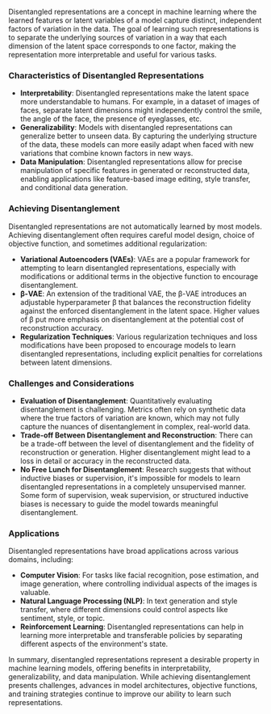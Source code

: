 Disentangled representations are a concept in machine learning where the learned features or latent variables of a model capture distinct, independent factors of variation in the data. The goal of learning such representations is to separate the underlying sources of variation in a way that each dimension of the latent space corresponds to one factor, making the representation more interpretable and useful for various tasks.

### Characteristics of Disentangled Representations

- **Interpretability**: Disentangled representations make the latent space more understandable to humans. For example, in a dataset of images of faces, separate latent dimensions might independently control the smile, the angle of the face, the presence of eyeglasses, etc.
- **Generalizability**: Models with disentangled representations can generalize better to unseen data. By capturing the underlying structure of the data, these models can more easily adapt when faced with new variations that combine known factors in new ways.
- **Data Manipulation**: Disentangled representations allow for precise manipulation of specific features in generated or reconstructed data, enabling applications like feature-based image editing, style transfer, and conditional data generation.

### Achieving Disentanglement

Disentangled representations are not automatically learned by most models. Achieving disentanglement often requires careful model design, choice of objective function, and sometimes additional regularization:

- **Variational Autoencoders (VAEs)**: VAEs are a popular framework for attempting to learn disentangled representations, especially with modifications or additional terms in the objective function to encourage disentanglement.
- **β-VAE**: An extension of the traditional VAE, the β-VAE introduces an adjustable hyperparameter β that balances the reconstruction fidelity against the enforced disentanglement in the latent space. Higher values of β put more emphasis on disentanglement at the potential cost of reconstruction accuracy.
- **Regularization Techniques**: Various regularization techniques and loss modifications have been proposed to encourage models to learn disentangled representations, including explicit penalties for correlations between latent dimensions.

### Challenges and Considerations

- **Evaluation of Disentanglement**: Quantitatively evaluating disentanglement is challenging. Metrics often rely on synthetic data where the true factors of variation are known, which may not fully capture the nuances of disentanglement in complex, real-world data.
- **Trade-off Between Disentanglement and Reconstruction**: There can be a trade-off between the level of disentanglement and the fidelity of reconstruction or generation. Higher disentanglement might lead to a loss in detail or accuracy in the reconstructed data.
- **No Free Lunch for Disentanglement**: Research suggests that without inductive biases or supervision, it's impossible for models to learn disentangled representations in a completely unsupervised manner. Some form of supervision, weak supervision, or structured inductive biases is necessary to guide the model towards meaningful disentanglement.

### Applications

Disentangled representations have broad applications across various domains, including:

- **Computer Vision**: For tasks like facial recognition, pose estimation, and image generation, where controlling individual aspects of the images is valuable.
- **Natural Language Processing (NLP)**: In text generation and style transfer, where different dimensions could control aspects like sentiment, style, or topic.
- **Reinforcement Learning**: Disentangled representations can help in learning more interpretable and transferable policies by separating different aspects of the environment's state.

In summary, disentangled representations represent a desirable property in machine learning models, offering benefits in interpretability, generalizability, and data manipulation. While achieving disentanglement presents challenges, advances in model architectures, objective functions, and training strategies continue to improve our ability to learn such representations.